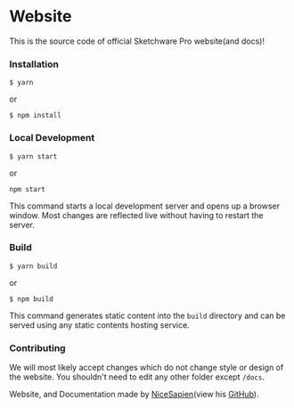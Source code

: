 # Website
This is the source code of official Sketchware Pro website(and docs)!
### Installation

```
$ yarn
```
or
```
$ npm install
```

### Local Development

```
$ yarn start
```
or
```
npm start
```

This command starts a local development server and opens up a browser window. Most changes are reflected live without having to restart the server.

### Build

```
$ yarn build
```
or
```
$ npm build
```

This command generates static content into the `build` directory and can be served using any static contents hosting service.

### Contributing
We will most likely accept changes which do not change style or design of the website. You shouldn't need to edit any other folder except `/docs`.

Website, and Documentation made by [NiceSapien](https://nicesapien.is-a.dev)(view his [GitHub](https://github.com/NiceSapien)).
